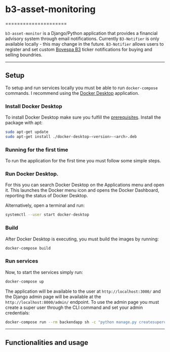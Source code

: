 # b3-asset-monitoring

=====================

`b3-asset-monitor` is a Django/Python application that provides a financial advisory system through email notifications. Currently `B3-Notifier` is only available locally - this may change in the future. `B3-Notifier` allows users to register and set custom [Bovespa B3](https://www.b3.com.br/) ticker notifications for buying and selling boundries.

---

## Setup

To setup and run services locally you must be able to run `docker-compose` commands. I recommend using the [Docker Desktop](https://docs.docker.com/desktop/) application.

### Install Docker Desktop

To install Docker Desktop make sure you fulfill the [prerequisites](https://docs.docker.com/desktop/install/ubuntu/#prerequisites). Install the package with apt:

```bash
sudo apt-get update
sudo apt-get install ./docker-desktop-<version>-<arch>.deb
```

### Running for the first time

To run the application for the first time you must follow some simple steps.

### Run Docker Desktop.

For this you can search Docker Desktop on the Applications menu and open it. This launches the Docker menu icon and opens the Docker Dashboard, reporting the status of Docker Desktop.

Alternatively, open a terminal and run:

```bash
systemctl --user start docker-desktop
```

### Build

After Docker Desktop is executing, you must build the images by running:

```bash
docker-compose build
```

### Run services

Now, to start the services simply run:

```bash
docker-compose up
```

The application will be available to the user at `http://localhost:3000/` and the Django admin page will be available at the `http://localhost:8000/admin/` endpoint. To use the admin page you must create a super user through the CLI command and set your admin credentials:

```bash
docker-compose run --rm backendapp sh -c "python manage.py createsuperuser"
```

---

## Functionalities and usage
